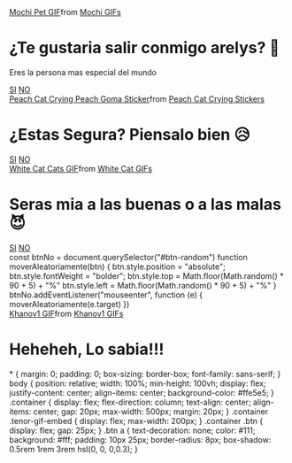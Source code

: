 <!DOCTYPE html>
<html lang="en">
<head>
    <meta charset="UTF-8">
    <meta name="viewport" content="width=device-width, initial-scale=1.0">
    <link rel="stylesheet" href="style.css">
    <title>Te gustaria salir conmigo arelys?</title>
</head>
<body>
    <div class="container">
        <div class="tenor-gif-embed" data-postid="2871482820979272488" data-share-method="host" data-aspect-ratio="1.28351" data-width="100%"><a href="https://tenor.com/view/mochi-pet-mochi-cat-cute-squiddy-gif-2871482820979272488">Mochi Pet GIF</a>from <a href="https://tenor.com/search/mochi-gifs">Mochi GIFs</a></div> <script type="text/javascript" async src="https://tenor.com/embed.js"></script>
        <h1>¿Te gustaria salir conmigo arelys? 🥰</h1>
        <p>Eres la persona mas especial del mundo</p>
        <div class="btn">
            <a href="si.html">SI</a>
            <a href="no1.html">NO</a>
        </div>
    </div>
</body>
</html>
<!DOCTYPE html>
<html lang="en">
<head>
    <meta charset="UTF-8">
    <meta name="viewport" content="width=device-width, initial-scale=1.0">
    <link rel="stylesheet" href="style.css">
    <title>Piensatelo...</title>
</head>
<body>
    <div class="container">
        <div class="tenor-gif-embed" data-postid="18148463711766725559" data-share-method="host" data-aspect-ratio="1.0641" data-width="100%"><a href="https://tenor.com/view/peach-cat-crying-peach-goma-peach-and-goma-mochi-mochi-peach-cat-gif-gif-18148463711766725559">Peach Cat Crying Peach Goma Sticker</a>from <a href="https://tenor.com/search/peach+cat+crying-stickers">Peach Cat Crying Stickers</a></div> <script type="text/javascript" async src="https://tenor.com/embed.js"></script>
        <h1>¿Estas Segura? Piensalo bien 😥  </h1>
        <div class="btn">
            <a href="si.html">SI</a>
            <a href="no2.html">NO</a>
        </div>
    </div>
</body>
</html>
<!DOCTYPE html>
<html lang="en">
<head>
    <meta charset="UTF-8">
    <meta name="viewport" content="width=device-width, initial-scale=1.0">
    <link rel="stylesheet" href="style.css">
    <title>Seras mia...</title>
</head>
<body>
    <div class="container">
        <div class="tenor-gif-embed" data-postid="21443416" data-share-method="host" data-aspect-ratio="0.95625" data-width="100%"><a href="https://tenor.com/view/white-cat-cats-hell-yeah-cat-gif-21443416">White Cat Cats GIF</a>from <a href="https://tenor.com/search/white+cat-gifs">White Cat GIFs</a></div> <script type="text/javascript" async src="https://tenor.com/embed.js"></script>
        <h1>Seras mia a las buenas o a las malas 😈  </h1>
        <div class="btn">
            <a href="si.html">SI</a>
            <a href="#" id="btn-random">NO</a>
        </div>
    </div>
    <script src="script.js"></script>
</body>
</html>
const btnNo = document.querySelector("#btn-random")
function moverAleatoriamente(btn) {
    btn.style.position = "absolute";
    btn.style.fontWeight = "bolder";
    btn.style.top = Math.floor(Math.random() * 90 + 5) + "%"
    btn.style.left = Math.floor(Math.random() * 90 + 5) + "%"
}
btnNo.addEventListener("mouseenter", function (e) {
    moverAleatoriamente(e.target)
})
<!DOCTYPE html>
<html lang="en">
<head>
    <meta charset="UTF-8">
    <meta name="viewport" content="width=device-width, initial-scale=1.0">
    <link rel="stylesheet" href="style.css">
    <title>Preguntale a tu flaca</title>
</head>
<body>
    <div class="container">
        <div class="tenor-gif-embed" data-postid="11000679121036284802" data-share-method="host" data-aspect-ratio="1" data-width="100%"><a href="https://tenor.com/view/khanov1-gif-11000679121036284802">Khanov1 GIF</a>from <a href="https://tenor.com/search/khanov1-gifs">Khanov1 GIFs</a></div> <script type="text/javascript" async src="https://tenor.com/embed.js"></script>
        <h1>Heheheh, Lo sabia!!! </h1>
    </div>
</body>
</html>
* {
    margin: 0;
    padding: 0;
    box-sizing: border-box;
    font-family: sans-serif;
}
body {
    position: relative;
    width: 100%;
    min-height: 100vh;
    display: flex;
    justify-content: center;
    align-items: center;
    background-color: #ffe5e5;
}
.container {
    display: flex;
    flex-direction: column;
    text-align: center;
    align-items: center;
    gap: 20px;
    max-width: 500px;
    margin: 20px;
}
.container .tenor-gif-embed {
    display: flex;
    max-width: 200px;
}
.container .btn {
    display: flex;
    gap: 25px;
}
.btn a {
    text-decoration: none;
    color: #111;
    background: #fff;
    padding: 10px 25px;
    border-radius: 8px;
    box-shadow: 0.5rem 1rem 3rem hsl(0, 0, 0,0.3);
}
